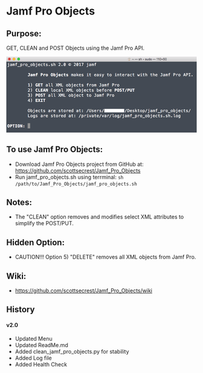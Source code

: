 # Jamf Pro Objects

## Purpose:
GET, CLEAN and POST Objects using the Jamf Pro API.

![Menu](https://github.com/scottsecrest/Jamf_Pro_Objects/blob/master/menu.png)

## To use Jamf Pro Objects:
* Download Jamf Pro Objects project from GitHub at: https://github.com/scottsecrest/Jamf_Pro_Objects
* Run jamf_pro_objects.sh using terrminal: `sh /path/to/Jamf_Pro_Objects/jamf_pro_objects.sh`

## Notes: 
* The "CLEAN" option removes and modifies select XML attributes to simplify the POST/PUT.

## Hidden Option:
* CAUTION!!! Option 5) "DELETE" removes all XML objects from Jamf Pro.

## Wiki:
* https://github.com/scottsecrest/Jamf_Pro_Objects/wiki

## History

#### v2.0

* Updated Menu
* Updated ReadMe.md
* Added clean_jamf_pro_objects.py for stability
* Added Log file
* Added Health Check
